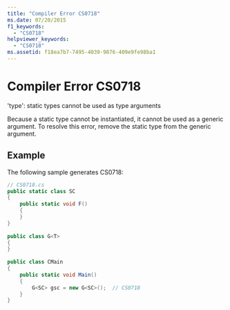 ```yaml
---
title: "Compiler Error CS0718"
ms.date: 07/20/2015
f1_keywords: 
  - "CS0718"
helpviewer_keywords: 
  - "CS0718"
ms.assetid: f18ea7b7-7495-4039-9876-409e9fe98ba1
---
```

# Compiler Error CS0718
'type': static types cannot be used as type arguments  
  
 Because a static type cannot be instantiated, it cannot be used as a generic argument. To resolve this error, remove the static type from the generic argument.  
  
## Example  
 The following sample generates CS0718:  
  
```csharp  
// CS0718.cs  
public static class SC  
{  
    public static void F()  
    {  
    }  
}  
  
public class G<T>  
{  
}  
  
public class CMain  
{  
    public static void Main()  
    {  
        G<SC> gsc = new G<SC>();  // CS0718  
    }  
}  
```
